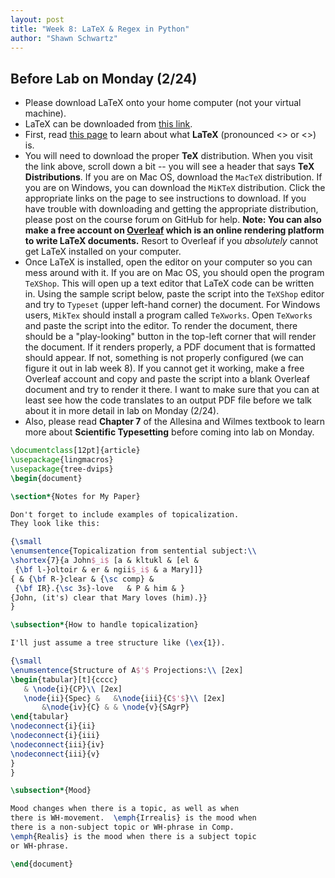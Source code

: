 ```yaml
---
layout: post
title: "Week 8: LaTeX & Regex in Python"
author: "Shawn Schwartz"
---
```


## Before Lab on Monday (2/24)
 - Please download LaTeX onto your home computer (not your virtual machine).
 - LaTeX can be downloaded from [this link](https://www.latex-project.org/get/).
 - First, read [this page](https://www.latex-project.org/about/) to learn about what **LaTeX** (pronounced <<Lah-tech>> or <<Lay-tech>>) is.
 - You will need to download the proper **TeX** distribution. When you visit the link above, scroll down a bit -- you will see a header that says **TeX Distributions**. If you are on Mac OS, download the `MacTeX` distribution. If you are on Windows, you can download the `MiKTeX` distribution. Click the appropriate links on the page to see instructions to download. If you have trouble with downloading and getting the appropriate distribution, please post on the course forum on GitHub for help. **Note: You can also make a free account on [Overleaf](https://www.overleaf.com/) which is an online rendering platform to write LaTeX documents.** Resort to Overleaf if you _absolutely_ cannot get LaTeX installed on your computer.
 - Once LaTeX is installed, open the editor on your computer so you can mess around with it. If you are on Mac OS, you should open the program `TeXShop`. This will open up a text editor that LaTeX code can be written in. Using the sample script below, paste the script into the `TeXShop` editor and try to `Typeset` (upper left-hand corner) the document. For Windows users, `MikTex` should install a program called `TeXworks`. Open `TeXworks` and paste the script into the editor. To render the document, there should be a "play-looking" button in the top-left corner that will render the document. If it renders properly, a PDF document that is formatted should appear. If not, something is not properly configured (we can figure it out in lab week 8). If you cannot get it working, make a free Overleaf account and copy and paste the script into a blank Overleaf document and try to render it there. I want to make sure that you can at least see how the code translates to an output PDF file before we talk about it in more detail in lab on Monday (2/24).
 - Also, please read **Chapter 7** of the Allesina and Wilmes textbook to learn more about **Scientific Typesetting** before coming into lab on Monday.

 ```LaTeX
\documentclass[12pt]{article}
\usepackage{lingmacros}
\usepackage{tree-dvips}
\begin{document}

\section*{Notes for My Paper}

Don't forget to include examples of topicalization.
They look like this:

{\small
\enumsentence{Topicalization from sentential subject:\\ 
\shortex{7}{a John$_i$ [a & kltukl & [el & 
  {\bf l-}oltoir & er & ngii$_i$ & a Mary]]}
{ & {\bf R-}clear & {\sc comp} & 
  {\bf IR}.{\sc 3s}-love   & P & him & }
{John, (it's) clear that Mary loves (him).}}
}

\subsection*{How to handle topicalization}

I'll just assume a tree structure like (\ex{1}).

{\small
\enumsentence{Structure of A$'$ Projections:\\ [2ex]
\begin{tabular}[t]{cccc}
    & \node{i}{CP}\\ [2ex]
    \node{ii}{Spec} &   &\node{iii}{C$'$}\\ [2ex]
        &\node{iv}{C} & & \node{v}{SAgrP}
\end{tabular}
\nodeconnect{i}{ii}
\nodeconnect{i}{iii}
\nodeconnect{iii}{iv}
\nodeconnect{iii}{v}
}
}

\subsection*{Mood}

Mood changes when there is a topic, as well as when
there is WH-movement.  \emph{Irrealis} is the mood when
there is a non-subject topic or WH-phrase in Comp.
\emph{Realis} is the mood when there is a subject topic
or WH-phrase.

\end{document}
```
